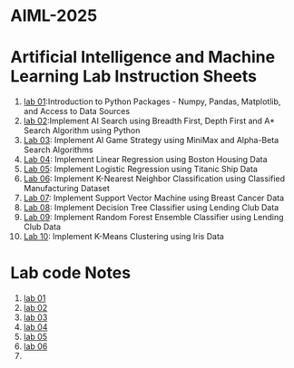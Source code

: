 # AIML-2025
# Artificial Intelligence and Machine Learning Lab Instruction Sheets
1. [lab 01](https://github.com/kirankumareranki/AIML-2025/blob/main/AIML_A1.pdf):Introduction to Python Packages - Numpy, Pandas, Matplotlib, and Access to Data Sources
2. [lab 02](https://github.com/kirankumareranki/AIML-2025/blob/main/AIML_A2.pdf):Implement AI Search using Breadth First, Depth First and A* Search Algorithm using Python
3. [Lab 03](https://github.com/kirankumareranki/AIML-2025/blob/main/AIML_A3.pdf): Implement AI Game Strategy using MiniMax and Alpha-Beta Search Algorithms
4. [Lab 04](https://github.com/kirankumareranki/AIML-2025/blob/main/AIML_A4.pdf): Implement Linear Regression using Boston Housing Data
5. [Lab 05](https://github.com/kirankumareranki/AIML-2025/blob/main/AIML_A5.pdf): Implement Logistic Regression using Titanic Ship Data
6. [Lab 06](https://github.com/kirankumareranki/AIML-2025/blob/main/AIML_A6.pdf): Implement K-Nearest Neighbor Classification using Classified Manufacturing Dataset
7. [Lab 07](https://github.com/kirankumareranki/AIML-2025/blob/main/AIML_A7.pdf): Implement Support Vector Machine using Breast Cancer Data
8. [Lab 08](https://github.com/kirankumareranki/AIML-2025/blob/main/AIML_A8.pdf): Implement Decision Tree Classifier using Lending Club Data
9. [Lab 09](https://github.com/kirankumareranki/AIML-2025/blob/main/AIML_A9.pdf): Implement Random Forest Ensemble Classifier using Lending Club Data
10. [Lab 10](https://github.com/kirankumareranki/AIML-2025/blob/main/AIML_A10.pdf): Implement K-Means Clustering using Iris Data


# Lab code Notes
1. [lab 01](https://github.com/Charanvitha/AIML-2025/blob/main/Lab01_AIML.ipynb) 
2. [lab 02](https://github.com/Charanvitha/AIML-2025/blob/main/Lab02_AIML.ipynb)
3. [lab 03](https://github.com/Charanvitha/AIML-2025/blob/main/Lab03_AIML.ipynb)
4. [lab 04](https://github.com/Charanvitha/AIML-2025/blob/main/LAB04_AIML.ipynb)
5. [lab 05](https://github.com/Charanvitha/AIML-2025/blob/main/Lab05_AIML.ipynb)
6. [lab 06](https://github.com/Charanvitha/AIML-2025/blob/main/Lab06_AIML.ipynb)
7. 
